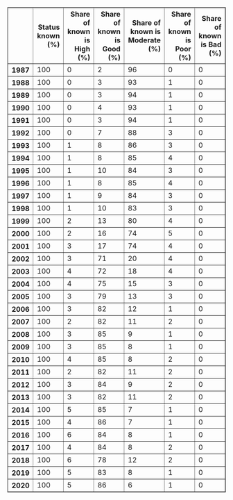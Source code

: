 <table border="1" class="dataframe">
  <thead>
    <tr style="text-align: right;">
      <th></th>
      <th>Status known (%)</th>
      <th>Share of known is High (%)</th>
      <th>Share of known is Good (%)</th>
      <th>Share of known is Moderate (%)</th>
      <th>Share of known is Poor (%)</th>
      <th>Share of known is Bad (%)</th>
    </tr>
  </thead>
  <tbody>
    <tr>
      <th>1987</th>
      <td>100</td>
      <td>0</td>
      <td>2</td>
      <td>96</td>
      <td>0</td>
      <td>0</td>
    </tr>
    <tr>
      <th>1988</th>
      <td>100</td>
      <td>0</td>
      <td>3</td>
      <td>93</td>
      <td>1</td>
      <td>0</td>
    </tr>
    <tr>
      <th>1989</th>
      <td>100</td>
      <td>0</td>
      <td>3</td>
      <td>94</td>
      <td>1</td>
      <td>0</td>
    </tr>
    <tr>
      <th>1990</th>
      <td>100</td>
      <td>0</td>
      <td>4</td>
      <td>93</td>
      <td>1</td>
      <td>0</td>
    </tr>
    <tr>
      <th>1991</th>
      <td>100</td>
      <td>0</td>
      <td>3</td>
      <td>94</td>
      <td>1</td>
      <td>0</td>
    </tr>
    <tr>
      <th>1992</th>
      <td>100</td>
      <td>0</td>
      <td>7</td>
      <td>88</td>
      <td>3</td>
      <td>0</td>
    </tr>
    <tr>
      <th>1993</th>
      <td>100</td>
      <td>1</td>
      <td>8</td>
      <td>86</td>
      <td>3</td>
      <td>0</td>
    </tr>
    <tr>
      <th>1994</th>
      <td>100</td>
      <td>1</td>
      <td>8</td>
      <td>85</td>
      <td>4</td>
      <td>0</td>
    </tr>
    <tr>
      <th>1995</th>
      <td>100</td>
      <td>1</td>
      <td>10</td>
      <td>84</td>
      <td>3</td>
      <td>0</td>
    </tr>
    <tr>
      <th>1996</th>
      <td>100</td>
      <td>1</td>
      <td>8</td>
      <td>85</td>
      <td>4</td>
      <td>0</td>
    </tr>
    <tr>
      <th>1997</th>
      <td>100</td>
      <td>1</td>
      <td>9</td>
      <td>84</td>
      <td>3</td>
      <td>0</td>
    </tr>
    <tr>
      <th>1998</th>
      <td>100</td>
      <td>1</td>
      <td>10</td>
      <td>83</td>
      <td>3</td>
      <td>0</td>
    </tr>
    <tr>
      <th>1999</th>
      <td>100</td>
      <td>2</td>
      <td>13</td>
      <td>80</td>
      <td>4</td>
      <td>0</td>
    </tr>
    <tr>
      <th>2000</th>
      <td>100</td>
      <td>2</td>
      <td>16</td>
      <td>74</td>
      <td>5</td>
      <td>0</td>
    </tr>
    <tr>
      <th>2001</th>
      <td>100</td>
      <td>3</td>
      <td>17</td>
      <td>74</td>
      <td>4</td>
      <td>0</td>
    </tr>
    <tr>
      <th>2002</th>
      <td>100</td>
      <td>3</td>
      <td>71</td>
      <td>20</td>
      <td>4</td>
      <td>0</td>
    </tr>
    <tr>
      <th>2003</th>
      <td>100</td>
      <td>4</td>
      <td>72</td>
      <td>18</td>
      <td>4</td>
      <td>0</td>
    </tr>
    <tr>
      <th>2004</th>
      <td>100</td>
      <td>4</td>
      <td>75</td>
      <td>15</td>
      <td>3</td>
      <td>0</td>
    </tr>
    <tr>
      <th>2005</th>
      <td>100</td>
      <td>3</td>
      <td>79</td>
      <td>13</td>
      <td>3</td>
      <td>0</td>
    </tr>
    <tr>
      <th>2006</th>
      <td>100</td>
      <td>3</td>
      <td>82</td>
      <td>12</td>
      <td>1</td>
      <td>0</td>
    </tr>
    <tr>
      <th>2007</th>
      <td>100</td>
      <td>2</td>
      <td>82</td>
      <td>11</td>
      <td>2</td>
      <td>0</td>
    </tr>
    <tr>
      <th>2008</th>
      <td>100</td>
      <td>3</td>
      <td>85</td>
      <td>9</td>
      <td>1</td>
      <td>0</td>
    </tr>
    <tr>
      <th>2009</th>
      <td>100</td>
      <td>3</td>
      <td>85</td>
      <td>8</td>
      <td>1</td>
      <td>0</td>
    </tr>
    <tr>
      <th>2010</th>
      <td>100</td>
      <td>4</td>
      <td>85</td>
      <td>8</td>
      <td>2</td>
      <td>0</td>
    </tr>
    <tr>
      <th>2011</th>
      <td>100</td>
      <td>2</td>
      <td>82</td>
      <td>11</td>
      <td>2</td>
      <td>0</td>
    </tr>
    <tr>
      <th>2012</th>
      <td>100</td>
      <td>3</td>
      <td>84</td>
      <td>9</td>
      <td>2</td>
      <td>0</td>
    </tr>
    <tr>
      <th>2013</th>
      <td>100</td>
      <td>3</td>
      <td>82</td>
      <td>11</td>
      <td>2</td>
      <td>0</td>
    </tr>
    <tr>
      <th>2014</th>
      <td>100</td>
      <td>5</td>
      <td>85</td>
      <td>7</td>
      <td>1</td>
      <td>0</td>
    </tr>
    <tr>
      <th>2015</th>
      <td>100</td>
      <td>4</td>
      <td>86</td>
      <td>7</td>
      <td>1</td>
      <td>0</td>
    </tr>
    <tr>
      <th>2016</th>
      <td>100</td>
      <td>6</td>
      <td>84</td>
      <td>8</td>
      <td>1</td>
      <td>0</td>
    </tr>
    <tr>
      <th>2017</th>
      <td>100</td>
      <td>4</td>
      <td>84</td>
      <td>8</td>
      <td>2</td>
      <td>0</td>
    </tr>
    <tr>
      <th>2018</th>
      <td>100</td>
      <td>6</td>
      <td>78</td>
      <td>12</td>
      <td>2</td>
      <td>0</td>
    </tr>
    <tr>
      <th>2019</th>
      <td>100</td>
      <td>5</td>
      <td>83</td>
      <td>8</td>
      <td>1</td>
      <td>0</td>
    </tr>
    <tr>
      <th>2020</th>
      <td>100</td>
      <td>5</td>
      <td>86</td>
      <td>6</td>
      <td>1</td>
      <td>0</td>
    </tr>
  </tbody>
</table>